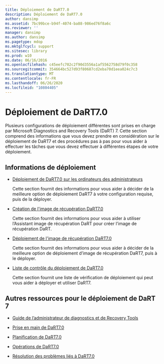 ```yaml
---
title: Déploiement de DaRT7.0
description: Déploiement de DaRT7.0
author: dansimp
ms.assetid: 7bc99bce-b94f-4074-ba88-986ed76f8a6c
ms.reviewer: ''
manager: dansimp
ms.author: dansimp
ms.pagetype: mdop
ms.mktglfcycl: support
ms.sitesec: library
ms.prod: w10
ms.date: 06/16/2016
ms.openlocfilehash: c45eefc702c2f90d3556a1af5562758d79f0c358
ms.sourcegitcommit: 354664bc527d93f80687cd2eba70d1eea024c7c3
ms.translationtype: MT
ms.contentlocale: fr-FR
ms.lasthandoff: 06/26/2020
ms.locfileid: "10804405"
---
```

# Déploiement de DaRT7.0


Plusieurs configurations de déploiement différentes sont prises en charge par Microsoft Diagnostics and Recovery Tools (DaRT) 7. Cette section comprend des informations que vous devez prendre en considération sur le déploiement de DaRT7 et des procédures pas à pas pour vous aider à effectuer les tâches que vous devez effectuer à différentes étapes de votre déploiement.

## Informations de déploiement


-   [Déploiement de DaRT7.0 sur les ordinateurs des administrateurs](deploying-dart-70-to-administrator-computers-dart-7.md)

    Cette section fournit des informations pour vous aider à décider de la meilleure option de déploiement DaRT7 à votre configuration requise, puis de la déployer.

-   [Création de l'image de récupération DaRT7.0](creating-the-dart-70-recovery-image-dart-7.md)

    Cette section fournit des informations pour vous aider à utiliser l’Assistant image de récupération DaRT pour créer l’image de récupération DaRT.

-   [Déploiement de l'image de récupération DaRT7.0](deploying-the-dart-70-recovery-image-dart-7.md)

    Cette section fournit des informations pour vous aider à décider de la meilleure option de déploiement d’image de récupération DaRT7, puis à le déployer.

-   [Liste de contrôle du déploiement de DaRT7.0](dart-70-deployment-checklist-dart-7.md)

    Cette section fournit une liste de vérification de déploiement qui peut vous aider à déployer et utiliser DaRT7.

## Autres ressources pour le déploiement de DaRT 7


-   [Guide de l’administrateur de diagnostics et de Recovery Tools](index.md)

-   [Prise en main de DaRT7.0](getting-started-with-dart-70-new-ia.md)

-   [Planification de DaRT7.0](planning-for-dart-70-new-ia.md)

-   [Opérations de DaRT7.0](operations-for-dart-70-new-ia.md)

-   [Résolution des problèmes liés à DaRT7.0](troubleshooting-dart-70-new-ia.md)

 

 





